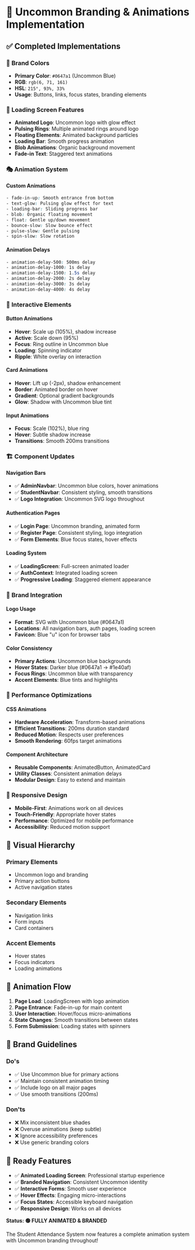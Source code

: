 # 🎨 Uncommon Branding & Animations Implementation

## ✅ **Completed Implementations**

### 🎯 **Brand Colors**
- **Primary Color**: `#0647a1` (Uncommon Blue)
- **RGB**: `rgb(6, 71, 161)`
- **HSL**: `215°, 93%, 33%`
- **Usage**: Buttons, links, focus states, branding elements

### 🌟 **Loading Screen Features**
- **Animated Logo**: Uncommon logo with glow effect
- **Pulsing Rings**: Multiple animated rings around logo
- **Floating Elements**: Animated background particles
- **Loading Bar**: Smooth progress animation
- **Blob Animations**: Organic background movement
- **Fade-in Text**: Staggered text animations

### 🎭 **Animation System**

#### **Custom Animations**
```css
- fade-in-up: Smooth entrance from bottom
- text-glow: Pulsing glow effect for text
- loading-bar: Sliding progress bar
- blob: Organic floating movement
- float: Gentle up/down movement
- bounce-slow: Slow bounce effect
- pulse-slow: Gentle pulsing
- spin-slow: Slow rotation
```

#### **Animation Delays**
```css
- animation-delay-500: 500ms delay
- animation-delay-1000: 1s delay
- animation-delay-1500: 1.5s delay
- animation-delay-2000: 2s delay
- animation-delay-3000: 3s delay
- animation-delay-4000: 4s delay
```

### 🎨 **Interactive Elements**

#### **Button Animations**
- **Hover**: Scale up (105%), shadow increase
- **Active**: Scale down (95%)
- **Focus**: Ring outline in Uncommon blue
- **Loading**: Spinning indicator
- **Ripple**: White overlay on interaction

#### **Card Animations**
- **Hover**: Lift up (-2px), shadow enhancement
- **Border**: Animated border on hover
- **Gradient**: Optional gradient backgrounds
- **Glow**: Shadow with Uncommon blue tint

#### **Input Animations**
- **Focus**: Scale (102%), blue ring
- **Hover**: Subtle shadow increase
- **Transitions**: Smooth 200ms transitions

### 🏗️ **Component Updates**

#### **Navigation Bars**
- ✅ **AdminNavbar**: Uncommon blue colors, hover animations
- ✅ **StudentNavbar**: Consistent styling, smooth transitions
- ✅ **Logo Integration**: Uncommon SVG logo throughout

#### **Authentication Pages**
- ✅ **Login Page**: Uncommon branding, animated form
- ✅ **Register Page**: Consistent styling, logo integration
- ✅ **Form Elements**: Blue focus states, hover effects

#### **Loading System**
- ✅ **LoadingScreen**: Full-screen animated loader
- ✅ **AuthContext**: Integrated loading screen
- ✅ **Progressive Loading**: Staggered element appearance

### 🎯 **Brand Integration**

#### **Logo Usage**
- **Format**: SVG with Uncommon blue (#0647a1)
- **Locations**: All navigation bars, auth pages, loading screen
- **Favicon**: Blue "u" icon for browser tabs

#### **Color Consistency**
- **Primary Actions**: Uncommon blue backgrounds
- **Hover States**: Darker blue (#0647a1 → #1e40af)
- **Focus Rings**: Uncommon blue with transparency
- **Accent Elements**: Blue tints and highlights

### 🚀 **Performance Optimizations**

#### **CSS Animations**
- **Hardware Acceleration**: Transform-based animations
- **Efficient Transitions**: 200ms duration standard
- **Reduced Motion**: Respects user preferences
- **Smooth Rendering**: 60fps target animations

#### **Component Architecture**
- **Reusable Components**: AnimatedButton, AnimatedCard
- **Utility Classes**: Consistent animation delays
- **Modular Design**: Easy to extend and maintain

### 📱 **Responsive Design**
- **Mobile-First**: Animations work on all devices
- **Touch-Friendly**: Appropriate hover states
- **Performance**: Optimized for mobile performance
- **Accessibility**: Reduced motion support

## 🎨 **Visual Hierarchy**

### **Primary Elements**
- Uncommon logo and branding
- Primary action buttons
- Active navigation states

### **Secondary Elements**
- Navigation links
- Form inputs
- Card containers

### **Accent Elements**
- Hover states
- Focus indicators
- Loading animations

## 🔄 **Animation Flow**

1. **Page Load**: LoadingScreen with logo animation
2. **Page Entrance**: Fade-in-up for main content
3. **User Interaction**: Hover/focus micro-animations
4. **State Changes**: Smooth transitions between states
5. **Form Submission**: Loading states with spinners

## 🎯 **Brand Guidelines**

### **Do's**
- ✅ Use Uncommon blue for primary actions
- ✅ Maintain consistent animation timing
- ✅ Include logo on all major pages
- ✅ Use smooth transitions (200ms)

### **Don'ts**
- ❌ Mix inconsistent blue shades
- ❌ Overuse animations (keep subtle)
- ❌ Ignore accessibility preferences
- ❌ Use generic branding colors

## 🚀 **Ready Features**

- ✅ **Animated Loading Screen**: Professional startup experience
- ✅ **Branded Navigation**: Consistent Uncommon identity
- ✅ **Interactive Forms**: Smooth user experience
- ✅ **Hover Effects**: Engaging micro-interactions
- ✅ **Focus States**: Accessible keyboard navigation
- ✅ **Responsive Design**: Works on all devices

**Status: 🟢 FULLY ANIMATED & BRANDED**

The Student Attendance System now features a complete animation system with Uncommon branding throughout!
